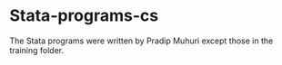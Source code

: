 # Stata-programs-cs
The Stata programs were written by Pradip Muhuri except those in the training folder.
